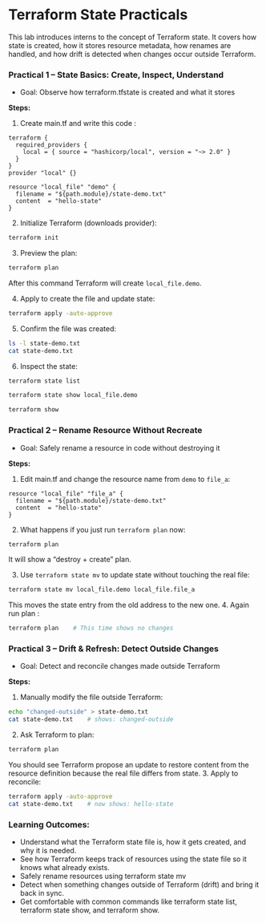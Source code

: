 # Terraform State Practicals


This lab introduces interns to the concept of Terraform state. It covers how state is created, how it stores resource metadata, how renames are handled, and how drift is detected when changes occur outside Terraform.



### Practical 1 – State Basics: Create, Inspect, Understand
- Goal: Observe how terraform.tfstate is created and what it stores

**Steps:**

1. Create main.tf and write this code :
```hcl
terraform {
  required_providers {
    local = { source = "hashicorp/local", version = "~> 2.0" }
  }
}
provider "local" {}

resource "local_file" "demo" {
  filename = "${path.module}/state-demo.txt"
  content  = "hello-state"
}
```
2. Initialize Terraform (downloads provider):
```bash
terraform init
```
3. Preview the plan:
```bash
terraform plan
```
After this command Terraform will create `local_file.demo`.

4. Apply to create the file and update state:
```bash
terraform apply -auto-approve
```
5. Confirm the file was created:
```bash
ls -l state-demo.txt
cat state-demo.txt      
```
6. Inspect the state:
```bash
terraform state list

terraform state show local_file.demo

terraform show
```


### Practical 2 – Rename Resource Without Recreate
- Goal: Safely rename a resource in code without destroying it

**Steps:**

1. Edit main.tf and change the resource name from `demo` to `file_a`:
```hcl
resource "local_file" "file_a" {
  filename = "${path.module}/state-demo.txt"
  content  = "hello-state"
}
```
2. What happens if you just run `terraform plan` now:
```bash
terraform plan
```
It will show a “destroy + create” plan.

3. Use `terraform state mv` to update state without touching the real file:
```bash
terraform state mv local_file.demo local_file.file_a
```
This moves the state entry from the old address to the new one.
4. Again run plan :
```bash
terraform plan    # This time shows no changes
```

### Practical 3 – Drift & Refresh: Detect Outside Changes
- Goal: Detect and reconcile changes made outside Terraform

**Steps:**
1. Manually modify the file outside Terraform:
```bash
echo "changed-outside" > state-demo.txt
cat state-demo.txt    # shows: changed-outside
```  
2. Ask Terraform to plan:
```bash
terraform plan
```
You should see Terraform propose an update to restore content from the resource definition because the real file differs from state.
3. Apply to reconcile:
```bash
terraform apply -auto-approve
cat state-demo.txt    # now shows: hello-state
```

### Learning Outcomes:


- Understand what the Terraform state file is, how it gets created, and why it is needed.
- See how Terraform keeps track of resources using the state file so it knows what already exists.
- Safely rename resources using terraform state mv
- Detect when something changes outside of Terraform (drift) and bring it back in sync.
- Get comfortable with common commands like terraform state list, terraform state show, and terraform show.
